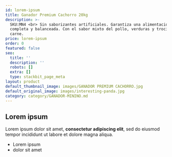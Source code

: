 ```yaml
---
id: lorem-ipsum
title: Ganador Premium Cachorro 20kg
description: >-
  SKU:MN4 <br> Sin saborizantes artificiales. Garantiza una alimentación 100%
  completa y balanceada. Con el sabor mixto del pollo, verduras y trocitos de
  carne.
price: lorem-ipsum
order: 0
featured: false
seo:
  title: ''
  description: ''
  robots: []
  extra: []
  type: stackbit_page_meta
layout: product
default_thumbnail_image: images/GANADOR PREMIUM CACHORRO.jpg
default_original_image: images/interesting-panda.jpg
category: category/GANADOR-MININO.md
---
```

## Lorem ipsum

Lorem ipsum dolor sit amet, **consectetur adipiscing elit**, sed do eiusmod tempor incididunt ut labore et dolore magna aliqua.

- Lorem ipsum
- dolor sit amet